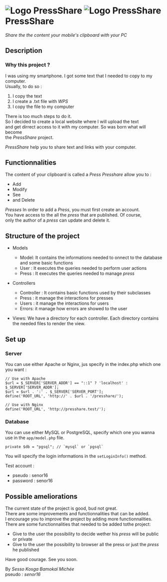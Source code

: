 # ![Logo PressShare](svg/share-alt.svg) ![Logo PressShare](svg/clipboard.svg) PressShare

_Share the the content your mobile's clipboard with your PC_

## Description

### Why this project ?

I was using my smartphone. I got some text that I needed to copy to my computer.  
Usually, to do so :

1. I copy the text
2. I create a .txt file with _WPS_
3. I copy the file to my computer

There is too much steps to do it.  
So I decided to create a local website where I will upload the text  
and get dirrect access to it with my computer. So was born what will become  
the _PressShare_ project.

_PressShare_ help you to share text and links with your computer.

## Functionnalities

The content of your clipboard is called a _Press_
_Presshare_ allow you to :

- Add
- Modify
- See
- and Delete

_Presses_
In order to add a _Press_, you must first create an account.  
You have access to the all the _press_ that are published. Of course,  
only the author of a _press_ can update and delete it.

## Structure of the project

- Models

  - Model: It contains the informations needed to onnect to the database  
    and some basic functions
  - User : It executes the queries needed to perform user actions
  - Press : It executes the queries needed to manage _press_

- Controllers
  - Controller : It contains basic functions used by their subclasses
  - Press : it manage the interactions for presses
  - Users : it manage the interactions for users
  - Errors: it manage how errors are showed to the user
- Views:
  We have a directory for each controller. Each directory contains  
   the needed files to render the view.

## Set up

### Server

You can use either Apache or Nginx, jus specify in the index.php which one you want :

    // Use with Apache
    $url = $_SERVER['SERVER_ADDR'] == "::1" ? 'localhost' : $_SERVER['SERVER_ADDR'];
    $url = $url . ':' . $_SERVER['SERVER_PORT'];
    define('ROOT_URL', 'http://' . $url . '/presshare/');

    // Use with Nginx
    define('ROOT_URL', 'http://presshare.test/');

### Database

You can use either MySQL or PostgreSQL, specify which one you wanna use in the `app/model.php` file.

    private $db = "pgsql"; // `mysql` or `pgsql`

You will specify the login informations in the `setLoginInfo()` method.

Test account :

- pseudo : senor16
- password : senor16

## Possible ameliorations

The current state of the project is good, bud not great.  
There are some improvements and functionnalities that can be added.  
I encourage you to improve the project by adding more functionnalities.  
There are some functionnalities that needed to be added tothe project:

- Give to the user the possibility to decide wether his _press_ will be public or private
- Give to the user the possibility to browser all the press or just the _press_ he published

Have good courage. See you soon.

By _Sesso Kosga Bamokaï Michée_  
pseudo : _senor16_
